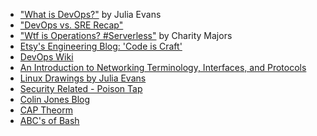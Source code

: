 * ["What is DevOps?"](http://jvns.ca/blog/2016/10/16/whats-devops/) by Julia Evans  
* ["DevOps vs. SRE Recap"](http://blog.catchpoint.com/2016/09/01/oreilly-media-devops-vs-sre/)  
* ["Wtf is Operations? #Serverless"](https://charity.wtf/2016/05/31/wtf-is-operations-serverless/) by Charity Majors
* [Etsy's Engineering Blog: 'Code is Craft'](https://codeascraft.com/)
* [DevOps Wiki](https://en.wikipedia.org/wiki/DevOp)
* [An Introduction to Networking Terminology, Interfaces, and Protocols](https://www.digitalocean.com/community/tutorials/an-introduction-to-networking-terminology-interfaces-and-protocols)
* [Linux Drawings by Julia Evans](http://jvns.ca/blog/2016/11/10/a-few-drawings-about-linux/)
* [Security Related - Poison Tap](http://arstechnica.com/security/2016/11/meet-poisontap-the-5-tool-that-ransacks-password-protected-computers/)
* [Colin Jones Blog](https://8thlight.com/blog/colin-jones/archive.html)
* [CAP Theorm](http://mwhittaker.github.io/2014/08/16/illustrated-proof-cap-theorem/)
* [ABC's of Bash](http://ss64.com/bash/)
